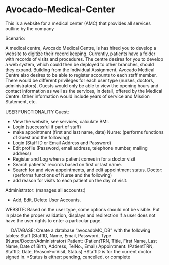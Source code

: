 # Avocado-Medical-Center
This is a website for a medical center (AMC) that provides all services outline by the company

Scenario:

A medical centre, Avocado Medical Centre, is has hired you to develop a website to digitize their record keeping. Currently, patients have a folder with records of visits and procedures. The centre desires for you to develop a web system, which could then be deployed to other branches, should they expand.
Building from the Individual Assignment, Avocado Medical Centre also desires to be able to register accounts to each staff member. There would be different privileges for each user type (nurses, doctors, administrators).
Guests would only be able to view the opening hours and contact information as well as the services, in detail, offered by the Medical Centre. Other information would include years of service and Mission Statement, etc.

USER FUNCTIONALITY
Guest:
-	View the website, see services, calculate BMI.
-	Login (successful if part of staff)
- 	make appointment (first and last name, date)
Nurse: (performs functions of Guest and the following)
-	Login (Staff ID or Email Address and Password)
-	Edit profile (Password, email address, telephone number, mailing address)
- 	Register and Log when a patient comes in for a doctor visit
-	Search patients’ records based on first or last name.
-	Search for and view appointments, and edit appointment status.
Doctor: (performs functions of Nurse and the following)
-	add reason for visits to each patient on the day of visit.

Administrator: (manages all accounts:)
-	Add, Edit, Delete User Accounts.

WEBSITE:
Based on the user type, some options should not be visible. Put in place the 	proper validation, displays and redirection if a user does not have the user rights 	to enter a particular page.

 
DATABASE: Create a database “avocadoMC_DB” with the following tables:
Staff (StaffID, Name, Email, Password, Type (Nurse/Doctor/Administrator)
Patient: (PatientTRN, Title, First Name, Last Name, Date of Birth, Address, 				TelNo., Email)
Appointment: (PatientTRN, StaffID, Date, ReasonForVisit, Status)
*StaffID is for the current doctor signed in.
*Status is either: pending, cancelled, or complete


